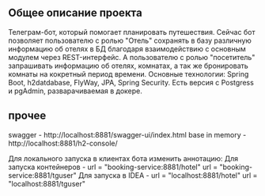 ## Общее описание проекта

Телеграм-бот, который помогает планировать путешествия. Сейчас бот позволяет пользователю с ролью "Отель" сохранять в базу различную информацию об отелях в БД благодаря взаимодействию с основным модулем через REST-интерфейс. А пользователю с ролью "посетитель" запрашивать информацию об отелях, комнатах, а так же бронировать комнаты на кокретный период времени.
Основные технологии:
Spring Boot, h2datdabase, FlyWay, JPA, Spring Security.
Есть версия с Postgress и pgAdmin, разварачиваемая в докере.

##  прочее
swagger - http://localhost:8881/swagger-ui/index.html
base in memory - http://localhost:8881/h2-console/

Для локального запуска в клиентах бота изменить аннотацию:
Для запуска контейнеров -
url = "booking-service:8881/hotel"
url = "booking-service:8881/tguser"
Для запуска в IDEA -
url = "localhost:8881/hotel"
url = "localhost:8881/tguser"
